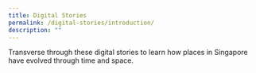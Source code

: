 ```yaml
---
title: Digital Stories
permalink: /digital-stories/introduction/
description: ""
---
```


Transverse through these digital stories to learn how places in Singapore have evolved through time and space.